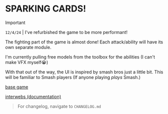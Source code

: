 # SPARKING CARDS!

> [!IMPORTANT]
> ``12/4/24`` | I've refurbished the game to be more performant!
>
> The fighting part of the game is almost done! Each attack/ability will have its own separate module.
>
> I'm currently pulling free models from the toolbox for the abilities (I can't make VFX myself:sob:)
>
> With that out of the way, the UI is inspired by smash bros just a little bit. This will be familiar to Smash players (If anyone playing *plays* Smash.)

[base game](https://www.roblox.com/games/6125133811/SPARKING-CARDS)

[interwebs (documentation)](https://boreddynasty.github.io/Sparking_Cards/)

> For changelog, navigate to `CHANGELOG.md`